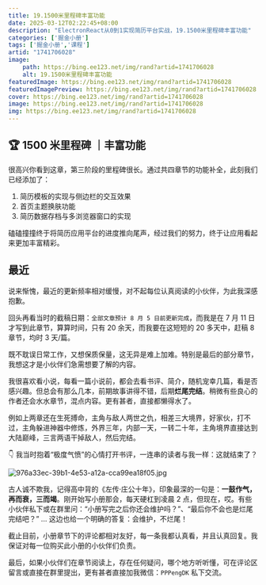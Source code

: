 ```yaml
---
title: 19.1500米里程碑丰富功能
date: 2025-03-12T02:22:45+08:00
description: "ElectronReact从0到1实现简历平台实战，19.1500米里程碑丰富功能"
categories: ['掘金小册']
tags: ['掘金小册','课程']
artid: "1741706028"
image:
    path: https://bing.ee123.net/img/rand?artid=1741706028
    alt: 19.1500米里程碑丰富功能
featuredImage: https://bing.ee123.net/img/rand?artid=1741706028
featuredImagePreview: https://bing.ee123.net/img/rand?artid=1741706028
cover: https://bing.ee123.net/img/rand?artid=1741706028
image: https://bing.ee123.net/img/rand?artid=1741706028
img: https://bing.ee123.net/img/rand?artid=1741706028
---
```


## 🏆 1500 米里程碑 ｜丰富功能

很高兴你看到这章，第三阶段的里程碑很长。通过共四章节的功能补全，此刻我们已经添加了：

1. 简历模板的实现与侧边栏的交互效果
2. 首页主题换肤功能
3. 简历数据存档与多浏览器窗口的实现

磕磕撞撞终于将简历应用平台的进度推向尾声，经过我们的努力，终于让应用看起来更加丰富精彩。

## 最近

说来惭愧，最近的更新频率相对缓慢，对不起每位认真阅读的小伙伴，为此我深感抱歉。

回头再看当时的截稿日期：`全部文章预计 8 月 5 日前更新完成`，而我是在 7 月 11 日才写到此章节，算算时间，只有 20 余天，而我要在这短短的 20 多天中，赶稿 8 章节，均时 3 天/篇。

既不耽误日常工作，又想保质保量，这无异是难上加难。特别是最后的部分章节，我想这才是小伙伴们急需想要了解的内容。

我很喜欢看小说，每看一篇小说前，都会去看书评、简介，随机宠幸几篇，看是否感兴趣。但总会有那么几本，前期故事讲得不错，后期**烂尾完结**。稍微有些良心的作者还会水水章节，混点内容。更有甚者，直接都懒得水了。

例如上两章还在生死搏命，主角与敌人两世之仇，相差三大境界，好家伙，打不过，主角躲进神器中修炼，外界三年，内部一天，一转二十年，主角境界直接达到大陆巅峰，三言两语干掉敌人，然后完结。

👇 我当时抱着“极度气愤”的心情打开书评，一连串的读者与我一样：这就结束了？

![976a33ec-39b1-4e53-a12a-cca99ea18f05.jpg](https://p1-juejin.byteimg.com/tos-cn-i-k3u1fbpfcp/c0a82f8a43ec4822a3c1dc07bbe69779~tplv-k3u1fbpfcp-watermark.image)

古人诚不欺我，记得高中背的《左传·庄公十年》，印象最深的一句是：**一鼓作气，再而衰，三而竭**。刚开始写小册那会，每天硬杠到凌晨 2 点，但现在，哎。有些小伙伴私下或在群里问：“小册写完之后你还会维护吗？”、“最后你不会也是烂尾完结吧？” ... 这边也给一个明确的答复：会维护，不烂尾！

截止目前，小册章节下的评论都相对友好，每一条我都认真看，并且认真回复。我保证对每一位购买此小册的小伙伴们负责。

最后，如果小伙伴们在章节阅读上，存在任何疑问，哪个地方听听懂，可在评论区留言或直接在群里提出，更有甚者直接加我微信：`PPPengDK` 私下交流。
